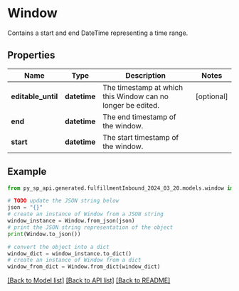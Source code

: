 # Window

Contains a start and end DateTime representing a time range.

## Properties

Name | Type | Description | Notes
------------ | ------------- | ------------- | -------------
**editable_until** | **datetime** | The timestamp at which this Window can no longer be edited. | [optional] 
**end** | **datetime** | The end timestamp of the window. | 
**start** | **datetime** | The start timestamp of the window. | 

## Example

```python
from py_sp_api.generated.fulfillmentInbound_2024_03_20.models.window import Window

# TODO update the JSON string below
json = "{}"
# create an instance of Window from a JSON string
window_instance = Window.from_json(json)
# print the JSON string representation of the object
print(Window.to_json())

# convert the object into a dict
window_dict = window_instance.to_dict()
# create an instance of Window from a dict
window_from_dict = Window.from_dict(window_dict)
```
[[Back to Model list]](../README.md#documentation-for-models) [[Back to API list]](../README.md#documentation-for-api-endpoints) [[Back to README]](../README.md)


